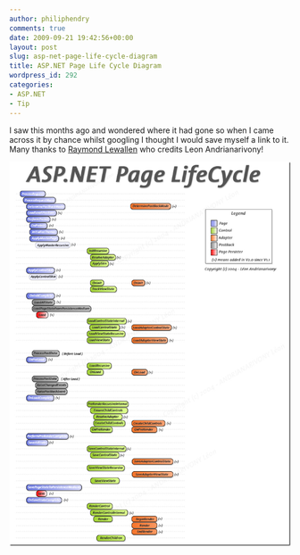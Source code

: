 ```yaml
---
author: philiphendry
comments: true
date: 2009-09-21 19:42:56+00:00
layout: post
slug: asp-net-page-life-cycle-diagram
title: ASP.NET Page Life Cycle Diagram
wordpress_id: 292
categories:
- ASP.NET
- Tip
---
```


I saw this months ago and wondered where it had gone so when I came across it by chance whilst googling I thought I would save myself a link to it. Many thanks to [Raymond Lewallen](http://codebetter.com/blogs/raymond.lewallen/archive/2005/03/10/59583.aspx) who credits Leon Andrianarivony!

 

[![image](/assets/2009/09/image_thumb.png)](/assets/2009/09/image.png)
